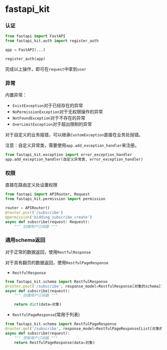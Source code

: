 # fastapi_kit


### 认证

```python
from fastapi import FastAPI
from fastapi_kit.auth import register_auth

app = FastAPI(...)

register_auth(app)
```

完成以上操作，即可在`request`中拿到`user`


### 异常

内置异常：

- `ExistException`对于已经存在的异常
- `NoPermissionException`对于无权限操作的异常
- `NotFoundException`对于不存在的异常
- `OverLimitException`对于超出限制的异常

对于自定义的业务报错，可以继承`CustomException`直接在业务处抛错。

注意：自定义异常类，需要使用`app.add_exception_handler`来注册。

```python
from fastapi_kit.exception import error_exception_handler
app.add_exception_handler(自定义异常类, error_exception_handler)
```

### 权限

直接在路由定义处设置权限

```python
from fastapi import APIRouter, Request
from fastapi_kit.permission import permission

router = APIRouter()
@router.post('/subscribe')
@permission('bidding_subscribe_create')
async def subscribe(request: Request):
    """ 创建用户订阅器 """
```

### 通用schema返回

对于正常的数据返回，使用`RestfulResponse`

对于具有翻页的数据返回，使用`RestfulPageResponse`

- `RestfulResponse`

```python
from fastapi_kit.schema import RestfulResponse
@router.post('/subscribe', response_model=RestfulResponse[对象的schema])
async def subscribe(request):
    """ 创建用户订阅器 """

    return dict(data=对象)
```


- `RestfulPageResponse`(常用于列表)

```python
from fastapi_kit.schema import RestfulPageResponse
@router.get('/subscribe', response_model=RestfulPageResponse[List[对象的schema]])
async def subscribe(request):
    """ 获取用户订阅器 """
    return RestfulPageResponse(data=对象)
```